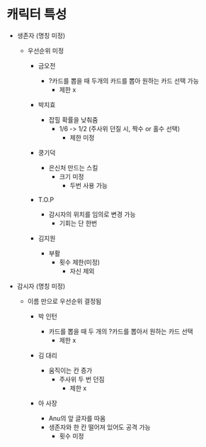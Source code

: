 # 캐릭터 특성

* 생존자 (명칭 미정)
  * 우선순위 미정
  
    * 금오전
      * ?카드를 뽑을 때 두개의 카드를 뽑아 원하는 카드 선택 가능
        * 제한 x
    
    * 박지효
      * 잡힐 확률을 낮춰줌
        * 1/6 -> 1/2 (주사위 던질 시, 짝수 or 홀수 선택)
          * 제한 미정
    
    * 쿵기덕
      * 은신처 만드는 스킬
        * 크기 미정
          * 두번 사용 가능
    
    * T.O.P
      * 감시자의 위치를 임의로 변경 가능
        * 기회는 단 한번
      
    * 김지원
      * 부활
        * 횟수 제한(미정)
          * 자신 제외
        
        
* 감시자 (명칭 미정)
  * 이름 만으로 우선순위 결정됨
  
    * 박 인턴
      * 카드를 뽑을 때 두 개의 ?카드를 뽑아서 원하는 카드 선택
        * 제한 x
      
    * 김 대리
      * 움직이는 칸 증가
        * 주사위 두 번 던짐
          * 제한 x
        
    * 아 사장
      * Anu의 앞 글자를 따옴
      * 생존자와 한 칸 떨어져 있어도 공격 가능
        * 횟수 미정
